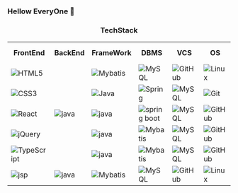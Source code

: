 ### Hellow EveryOne 👋

<div align="center">
	<h3>TechStack</h3>
	<table width="100%">
		<th>FrontEnd</th>
		<th>BackEnd</th>
		<th>FrameWork</th>
		<th>DBMS</th>
		<th>VCS</th>
		<th>OS</th>
		<th>IDE</th>
		<th>Cloud & Server</th>
		<th>BUILD & DEPLOY</th>
		<tr>
   			<td><img alt="HTML5" src="https://img.shields.io/badge/HTML5-E34F26?style=flat&logo=HTML5&logoColor=white" /></td>
			<td rowspan="5"><img alt="java" src="https://img.shields.io/badge/Java-CC0000?style=flat-square&logo=OpenJDK&logoColor=white"/></td>
			<td><img alt="Mybatis" src="https://img.shields.io/badge/Mybatis-000000?style=flat-square&logo=Fluentd&logoColor=white" /></td>
   			<td><img alt="MySQL" src="https://img.shields.io/badge/MySQL-4479A1?style=flat&logo=mysql&logoColor=white"/></td>
			<td><img alt="GitHub" src="https://img.shields.io/badge/GitHub-181717?style=flat-square&logo=GitHub&logoColor=white" /></td>
			<td><img alt="Linux" src="https://img.shields.io/badge/Linux-FCC624?style=flat&logo=linux&logoColor=white" /></td>
			<td><img alt="Eclipse" src="https://img.shields.io/badge/Eclipse IDE-2C2255?style=flat&logo=eclipseide&logoColor=white" /></td>
			<td><img alt="NaverCloud" src="https://img.shields.io/badge/NaverCloud-03C75A?style=flat&logo=naver&logoColor=white" /></td>
			<td><img alt="Gradle" src="https://img.shields.io/badge/Gradle-02303A?style=flat&logo=gradle&logoColor=white" /></td>
		</tr>
   		<tr>
   			<td><img alt="CSS3" src="https://img.shields.io/badge/CSS3-1572B6?style=flat&logo=CSS3&logoColor=white" /></td>
			<td><img alt="Java" src="https://img.shields.io/badge/Java-CC0000?style=flat-square&logo=OpenJDK&logoColor=white"/></td>
			<td><img alt="Spring" src="https://img.shields.io/badge/Spring-6DB33F?style=flat&logo=spring&logoColor=white"/></td>
   			<td><img alt="MySQL" src="https://img.shields.io/badge/MySQL-4479A1?style=flat&logo=mysql&logoColor=white"/></td>
			<td><img alt="Git" src="https://img.shields.io/badge/Git-F05032?style=flat&logo=git&logoColor=white" /></td>
			<td><img alt="Linux" src="https://img.shields.io/badge/Linux-FCC624?style=flat&logo=linux&logoColor=white" /></td>
			<td><img alt="Intellij" src="https://img.shields.io/badge/Intellij IDEA-000000?style=flat&logo=intellijidea&logoColor=white" /></td>
			<td><img alt="tomcat" src="https://img.shields.io/badge/Apache_Tomcat-F8DC75?style=flat-square&logo=Apache-Tomcat&logoColor=white" /></td>
			<td><img alt="Gradle" src="https://img.shields.io/badge/Gradle-02303A?style=flat&logo=gradle&logoColor=white" /></td>
		</tr>
   		<tr>
   			<td><img alt="React" src="https://img.shields.io/badge/React-61DAFB?style=flat&logo=React&logoColor=white"/></td>
			<td><img alt="java" src="https://img.shields.io/badge/Java-CC0000?style=flat-square&logo=OpenJDK&logoColor=white"/></td>
			<td><img alt="spring boot" src="https://img.shields.io/badge/Spring_Boot-6DB33F?style=flat-square&logo=Spring-Boot&logoColor=white" /></td>
   			<td><img alt="MySQL" src="https://img.shields.io/badge/MySQL-4479A1?style=flat&logo=mysql&logoColor=white"/></td>
			<td><img alt="GitHub" src="https://img.shields.io/badge/GitHub-181717?style=flat-square&logo=GitHub&logoColor=white" /></td>
			<td><img alt="Linux" src="https://img.shields.io/badge/Linux-FCC624?style=flat&logo=linux&logoColor=white" /></td>
			<td><img alt="VSCode" src="https://img.shields.io/badge/VSCode-007ACC?style=flat-square&logo=Visual-Studio-Code&logoColor=white" /></td>
			<td><img alt="NaverCloud" src="https://img.shields.io/badge/NaverCloud-03C75A?style=flat&logo=naver&logoColor=white" /></td>
			<td><img alt="Gradle" src="https://img.shields.io/badge/Gradle-02303A?style=flat&logo=gradle&logoColor=white" /></td>
		</tr>
   		<tr>
   			<td><img alt="jQuery" src="https://img.shields.io/badge/jQuery-0769AD?style=flat&logo=jquery&logoColor=white"/></td>
			<td><img alt="java" src="https://img.shields.io/badge/Java-CC0000?style=flat-square&logo=OpenJDK&logoColor=white"/></td>
			<td><img alt="Mybatis" src="https://img.shields.io/badge/Mybatis-000000?style=flat-square&logo=Fluentd&logoColor=white" /></td>
   			<td><img alt="MySQL" src="https://img.shields.io/badge/MySQL-4479A1?style=flat&logo=mysql&logoColor=white"/></td>
			<td><img alt="GitHub" src="https://img.shields.io/badge/GitHub-181717?style=flat-square&logo=GitHub&logoColor=white" /></td>
			<td><img alt="Linux" src="https://img.shields.io/badge/Linux-FCC624?style=flat&logo=linux&logoColor=white" /></td>
			<td><img alt="Eclipse" src="https://img.shields.io/badge/Eclipse IDE-2C2255?style=flat&logo=eclipseide&logoColor=white" /></td>
			<td><img alt="NaverCloud" src="https://img.shields.io/badge/NaverCloud-03C75A?style=flat&logo=naver&logoColor=white" /></td>
			<td><img alt="Gradle" src="https://img.shields.io/badge/Gradle-02303A?style=flat&logo=gradle&logoColor=white" /></td>
		</tr>
   		<tr>
   			<td><img alt="TypeScript" src="https://img.shields.io/badge/TypeScript-3178C6?style=flat&logo=typescript&logoColor=white"/></td>
			<td><img alt="java" src="https://img.shields.io/badge/Java-CC0000?style=flat-square&logo=OpenJDK&logoColor=white"/></td>
			<td><img alt="Mybatis" src="https://img.shields.io/badge/Mybatis-000000?style=flat-square&logo=Fluentd&logoColor=white" /></td>
   			<td><img alt="MySQL" src="https://img.shields.io/badge/MySQL-4479A1?style=flat&logo=mysql&logoColor=white"/></td>
			<td><img alt="GitHub" src="https://img.shields.io/badge/GitHub-181717?style=flat-square&logo=GitHub&logoColor=white" /></td>
			<td><img alt="Linux" src="https://img.shields.io/badge/Linux-FCC624?style=flat&logo=linux&logoColor=white" /></td>
			<td><img alt="Eclipse" src="https://img.shields.io/badge/Eclipse IDE-2C2255?style=flat&logo=eclipseide&logoColor=white" /></td>
			<td><img alt="NaverCloud" src="https://img.shields.io/badge/NaverCloud-03C75A?style=flat&logo=naver&logoColor=white" /></td>
			<td><img alt="Gradle" src="https://img.shields.io/badge/Gradle-02303A?style=flat&logo=gradle&logoColor=white" /></td>
		 </tr>
		 <tr>
   			<td><img alt="jsp" src="https://img.shields.io/badge/JSP-FFFFFF?style=flat&logo=OpenJDK&logoColor=black"/></td>
			<td><img alt="java" src="https://img.shields.io/badge/Java-CC0000?style=flat-square&logo=OpenJDK&logoColor=white"/></td>
			<td><img alt="Mybatis" src="https://img.shields.io/badge/Mybatis-000000?style=flat-square&logo=Fluentd&logoColor=white" /></td>
   			<td><img alt="MySQL" src="https://img.shields.io/badge/MySQL-4479A1?style=flat&logo=mysql&logoColor=white"/></td>
			<td><img alt="GitHub" src="https://img.shields.io/badge/GitHub-181717?style=flat-square&logo=GitHub&logoColor=white" /></td>
			<td><img alt="Linux" src="https://img.shields.io/badge/Linux-FCC624?style=flat&logo=linux&logoColor=white" /></td>
			<td><img alt="Eclipse" src="https://img.shields.io/badge/Eclipse IDE-2C2255?style=flat&logo=eclipseide&logoColor=white" /></td>
			<td><img alt="NaverCloud" src="https://img.shields.io/badge/NaverCloud-03C75A?style=flat&logo=naver&logoColor=white" /></td>
			<td><img alt="Gradle" src="https://img.shields.io/badge/Gradle-02303A?style=flat&logo=gradle&logoColor=white" /></td>
		 </tr>
	
	
 				
				
    				
	
	
	
	




	
	
	
	
	
	
	
	
</table>
</div>
